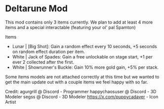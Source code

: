 # Deltarune Mod

This mod contains only 3 items currently.
We plan to add at least 4 more items and a special interactable (featuring your ol' pal Spamton)

Items
- Lunar | [Big Shot]: Gain a random effect every 10 seconds, +5 seconds on random effect duration per item.
- White | Jack of Spades: Gain a free unlockable on stage start, +1 per ever 2 collected after the first.
- White | Showrunner's Buckle: Gain 10% more gold gain, +5% per stack.

Some items models are not attached correctly at this time but we wanted to get the main update out with a couple items we feel happy with so far.

Credit:
agurgrill @ Discord - Programmer
happychaosuser @ Discord - 3D Modeler
segss @ Discord - 3D Modeler
https://x.com/puppycadaver - Icon Artist